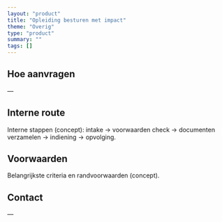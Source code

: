 ```yaml
---
layout: "product"
title: "Opleiding besturen met impact"
theme: "Overig"
type: "product"
summary: ""
tags: []
---
```

## Hoe aanvragen
—

## Interne route
Interne stappen (concept): intake → voorwaarden check → documenten verzamelen → indiening → opvolging.

## Voorwaarden
Belangrijkste criteria en randvoorwaarden (concept).

## Contact
—
